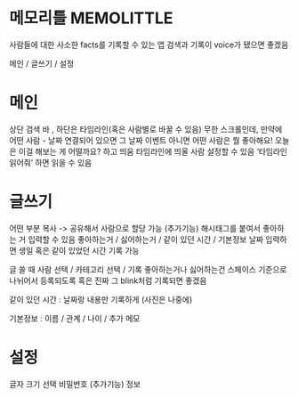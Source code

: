 # 메모리틀 MEMOLITTLE
사람들에 대한 사소한 facts를 기록할 수 있는 앱
검색과 기록이 voice가 됐으면 좋겠음

메인 / 글쓰기 / 설정 


# 메인 
상단 검색 바 , 하단은 타임라인(혹은 사람별로 바꿀 수 있음)
무한 스크롤인데, 만약에 어떤 사람 - 날짜 연결되어 있으면 그 날짜 이벤트 
아니면 어떤 사람은 뭘 좋아해요! 오늘은 이걸 해보는 게 어떨까요? 하고 띄움
타임라인에 띄울 사람 설정할 수 있음 
‘타임라인 읽어줘’ 하면 읽을 수 있음


# 글쓰기 
어떤 부분 복사 -> 공유해서 사람으로 할당 가능 (추가기능) 
해시태그를 붙여서 좋아하는 거 입력할 수 있음
좋아하는거 / 싫어하는거 / 같이 있던 시간 / 기본정보
날짜 입력하면 생일 혹은 같이 있었던 시간 기록 가능

글 쓸 때 사람 선택 / 카테고리 선택 / 기록 
좋아하는거나 싫어하는건 스페이스 기준으로 나뉘어서 등록되도록 
혹은 진짜 그 blink처럼 기록되면 좋겠음 

같이 있던 시간 : 날짜랑 내용만 기록하게 (사진은 나중에)

기본정보 : 이름 / 관계 / 나이 / 추가 메모 


# 설정
글자 크기 선택
비밀번호 (추가기능)
정보

